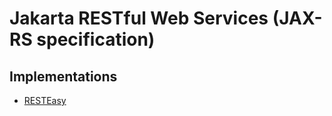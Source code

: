 # Jakarta RESTful Web Services (JAX-RS specification)

<!--
https://linkedin.com/learning/java-ee-restful-service-with-jax-rs-2-0/welcome
-->

## Implementations

- [RESTEasy](/resteasy.md)

